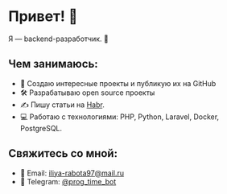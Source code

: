 # Привет! 👋
Я — backend-разработчик. 🌟

## Чем занимаюсь:
- 🚀 Создаю интересные проекты и публикую их на GitHub
- 🛠️ Разрабатываю open source проекты
- ✍️ Пишу статьи на [Habr](https://habr.com/ru/users/Prog-Time/publications/articles/).
- 💻 Работаю с технологиями: PHP, Python, Laravel, Docker, PostgreSQL.

## Свяжитесь со мной:
- 📧 Email: iliya-rabota97@mail.ru
- 💼 Telegram: [@prog_time_bot](https://t.me/prog_time_bot)
